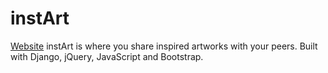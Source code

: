 # instArt
[Website](https://instartdjango.herokuapp.com/)
instArt is where you share inspired artworks with your peers. Built with Django, jQuery, JavaScript and Bootstrap.
